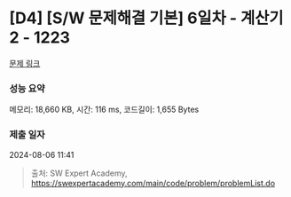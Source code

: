 # [D4] [S/W 문제해결 기본] 6일차 - 계산기2 - 1223 

[문제 링크](https://swexpertacademy.com/main/code/problem/problemDetail.do?contestProbId=AV14nnAaAFACFAYD) 

### 성능 요약

메모리: 18,660 KB, 시간: 116 ms, 코드길이: 1,655 Bytes

### 제출 일자

2024-08-06 11:41



> 출처: SW Expert Academy, https://swexpertacademy.com/main/code/problem/problemList.do